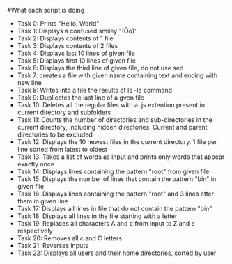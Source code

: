 #What each script is doing

* Task 0: Prints "Hello, World"
* Task 1: Displays a confused smiley "(Ôo)'
* Task 2: Displays contents of 1 file
* Task 3: Displays contents of 2 files
* Task 4: Displays last 10 lines of given file
* Task 5: Displays first 10 lines of given file
* Task 6: Displays the third line of given file, do not use sed
* Task 7: creates a file with given name containing text and ending with new line
* Task 8: Writes into a file the results of ls -la command
* Task 9: Duplicates the last line of a gven file
* Task 10: Deletes all the regular files with a .js extention present in current directory and subfolders
* Task 11: Counts the number of directories and sub-directories in the current directory, including hidden directories. Current and parent directories to be excluded
* Task 12: Displays the 10 newest files in the current directory. 1 file per line sorted from latest to oldest
* Task 13: Takes a list of words as input and prints only words that appear exactly once
* Task 14: Displays lines containing the pattern "root" from given file
* Task 15: Displays the number of lines that contain the pattern "bin" in given file
* Task 16: Displays lines containing the pattern "root" and 3 lines after them in given line
* Task 17: Displays all lines in file that do not contain the pattern "bin"
* Task 18: Displays all lines in the file starting with a letter
* Task 19: Replaces all characters A and c from input to Z and e respectively
* Task 20: Removes all c and C letters
* Task 21: Reverses inputs
* Task 22: Displays all users and their home directories, sorted by user


